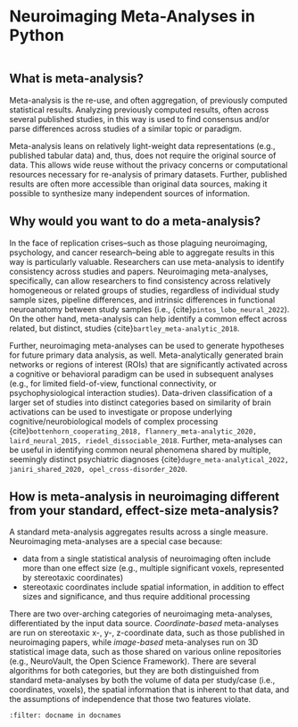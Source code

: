 # Neuroimaging Meta-Analyses in Python

```{tableofcontents}
```

## What is meta-analysis?

Meta-analysis is the re-use, and often aggregation, of previously computed statistical results. Analyzing previously computed results, often across several published studies, in this way is used to find consensus and/or parse differences across studies of a similar topic or paradigm. 

Meta-analysis leans on relatively light-weight data representations (e.g., published tabular data) and, thus, does not require the original source of data. This allows wide reuse without the privacy concerns or computational resources necessary for re-analysis of primary datasets. Further, published results are often more accessible than original data sources, making it possible to synthesize many independent sources of information.


## Why would you want to do a meta-analysis?

In the face of replication crises–such as those plaguing neuroimaging,  psychology, and cancer research–being able to aggregate results in this way is particularly valuable. Researchers can use meta-analysis to identify consistency across studies and papers. Neuroimaging meta-analyses, specifically, can allow researchers to find consistency across relatively homogeneous or related groups of studies, regardless of individual study sample sizes, pipeline differences, and intrinsic differences in functional neuroanatomy between study samples (i.e., {cite}`pintos_lobo_neural_2022`). On the other hand, meta-analysis can help identify a common effect across related, but distinct, studies {cite}`bartley_meta-analytic_2018`.

Further, neuroimaging meta-analyses can be used to generate hypotheses for future primary data analysis, as well. Meta-analytically generated brain networks or regions of interest (ROIs) that are significantly activated across a cognitive or behavioral paradigm can be used in subsequent analyses (e.g., for limited field-of-view, functional connectivity, or psychophysiological interaction studies). Data-driven classification of a larger set of studies into distinct categories based on similarity of brain activations can be used to investigate or propose underlying cognitive/neurobiological models of complex processing {cite}`bottenhorn_cooperating_2018, flannery_meta-analytic_2020, laird_neural_2015, riedel_dissociable_2018`. Further, meta-analyses can be useful in identifying common neural phenomena shared by multiple, seemingly distinct psychiatric diagnoses {cite}`dugre_meta-analytical_2022, janiri_shared_2020, opel_cross-disorder_2020`.

## How is meta-analysis in neuroimaging different from your standard, effect-size meta-analysis?

A standard meta-analysis aggregates results across a single measure. Neuroimaging meta-analyses are a special case because:
- data from a single statistical analysis of neuroimaging often include more than one effect size (e.g., multiple significant voxels, represented by stereotaxic coordinates)
- stereotaxic coordinates include spatial information, in addition to effect sizes and significance, and thus require additional processing

There are two over-arching categories of neuroimaging meta-analyses, differentiated by the input data source. *Coordinate-based* meta-analyses are run on stereotaxic x-, y-, z-coordinate data, such as those published in neuroimaging papers, while *image-based* meta-analyses run on 3D statistical image data, such as those shared on various online repositories (e.g., NeuroVault, the Open Science Framework). There are several algorithms for both categories, but they are both distinguished from standard meta-analyses by both the volume of data per study/case (i.e., coordinates, voxels), the spatial information that is inherent to that data, and the assumptions of independence that those two features violate.

```{bibliography}
:filter: docname in docnames
```
